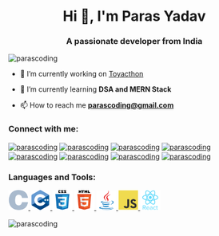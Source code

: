 <h1 align="center">Hi 👋, I'm Paras Yadav</h1>
<h3 align="center">A passionate developer from India</h3>

<p align="left"> <img src="https://komarev.com/ghpvc/?username=parascoding&label=Profile%20views&color=0e75b6&style=flat" alt="parascoding" /> </p>

- 🔭 I’m currently working on [Toyacthon](https://github.com/parascoding/toycathon)

- 🌱 I’m currently learning **DSA and MERN Stack**

- 📫 How to reach me **parascoding@gmail.com**

<h3 align="left">Connect with me:</h3>
<p align="left">
<a href="https://twitter.com/parascoding" target="blank"><img align="center" src="https://cdn.jsdelivr.net/npm/simple-icons@3.0.1/icons/twitter.svg" alt="parascoding" height="30" width="40" /></a>
<a href="https://linkedin.com/in/parascoding" target="blank"><img align="center" src="https://cdn.jsdelivr.net/npm/simple-icons@3.0.1/icons/linkedin.svg" alt="parascoding" height="30" width="40" /></a>
<a href="https://www.codechef.com/users/parascoding" target="blank"><img align="center" src="https://cdn.jsdelivr.net/npm/simple-icons@3.1.0/icons/codechef.svg" alt="parascoding" height="30" width="40" /></a>
<a href="https://www.hackerrank.com/parascoding" target="blank"><img align="center" src="https://cdn.jsdelivr.net/npm/simple-icons@3.0.1/icons/hackerrank.svg" alt="parascoding" height="30" width="40" /></a>
<a href="https://codeforces.com/profile/parascoding" target="blank"><img align="center" src="https://cdn.jsdelivr.net/npm/simple-icons@3.0.1/icons/codeforces.svg" alt="parascoding" height="30" width="40" /></a>
<a href="https://www.leetcode.com/parascoding" target="blank"><img align="center" src="https://cdn.jsdelivr.net/npm/simple-icons@3.0.1/icons/leetcode.svg" alt="parascoding" height="30" width="40" /></a>
<a href="https://www.hackerearth.com/parascoding" target="blank"><img align="center" src="https://cdn.jsdelivr.net/npm/simple-icons@3.0.1/icons/hackerearth.svg" alt="parascoding" height="30" width="40" /></a>
<a href="https://auth.geeksforgeeks.org/user/parascoding" target="blank"><img align="center" src="https://cdn.jsdelivr.net/npm/simple-icons@3.0.1/icons/geeksforgeeks.svg" alt="parascoding" height="30" width="40" /></a>
</p>

<h3 align="left">Languages and Tools:</h3>
<p align="left"> <a href="https://www.cprogramming.com/" target="_blank"> <img src="https://raw.githubusercontent.com/devicons/devicon/master/icons/c/c-original.svg" alt="c" width="40" height="40"/> </a> <a href="https://www.w3schools.com/cpp/" target="_blank"> <img src="https://raw.githubusercontent.com/devicons/devicon/master/icons/cplusplus/cplusplus-original.svg" alt="cplusplus" width="40" height="40"/> </a> <a href="https://www.w3schools.com/css/" target="_blank"> <img src="https://raw.githubusercontent.com/devicons/devicon/master/icons/css3/css3-original-wordmark.svg" alt="css3" width="40" height="40"/> </a> <a href="https://www.w3.org/html/" target="_blank"> <img src="https://raw.githubusercontent.com/devicons/devicon/master/icons/html5/html5-original-wordmark.svg" alt="html5" width="40" height="40"/> </a> <a href="https://www.java.com" target="_blank"> <img src="https://raw.githubusercontent.com/devicons/devicon/master/icons/java/java-original.svg" alt="java" width="40" height="40"/> </a> <a href="https://developer.mozilla.org/en-US/docs/Web/JavaScript" target="_blank"> <img src="https://raw.githubusercontent.com/devicons/devicon/master/icons/javascript/javascript-original.svg" alt="javascript" width="40" height="40"/> </a> <a href="https://reactjs.org/" target="_blank"> <img src="https://raw.githubusercontent.com/devicons/devicon/master/icons/react/react-original-wordmark.svg" alt="react" width="40" height="40"/> </a> </p>

<p><img align="center" src="https://github-readme-stats.vercel.app/api/top-langs?username=parascoding&show_icons=true&locale=en&layout=compact" alt="parascoding" /></p>
